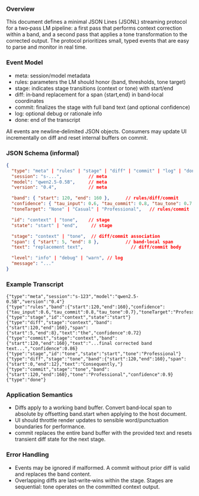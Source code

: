 <!--══════════════════════════════════════════════════
  ╔══════════════════════════════════════════════════════╗
  ║  ░  L M   S T R E A M   P R O T O C O L  ░░░░░░░░░░░  ║
  ║                                                      ║
  ║                                                      ║
  ║                                                      ║
  ║                                                      ║
  ║           ╌╌  P L A C E H O L D E R  ╌╌              ║
  ║                                                      ║
  ║                                                      ║
  ║                                                      ║
  ║                                                      ║
  ╚══════════════════════════════════════════════════════╝
    • WHAT ▸ JSONL event protocol for two‑pass LM (context → tone)
    • WHY  ▸ Stream small, typed events for debuggability and speed
    • HOW  ▸ Event types: meta, rules, stage, diff, commit, log, done
-->

### Overview

This document defines a minimal JSON Lines (JSONL) streaming protocol for a two‑pass LM pipeline: a first pass that performs context correction within a band, and a second pass that applies a tone transformation to the corrected output. The protocol prioritizes small, typed events that are easy to parse and monitor in real time.

### Event Model

- meta: session/model metadata
- rules: parameters the LM should honor (band, thresholds, tone target)
- stage: indicates stage transitions (context or tone) with start/end
- diff: in‑band replacement for a span {start,end} in band‑local coordinates
- commit: finalizes the stage with full band text (and optional confidence)
- log: optional debug or rationale info
- done: end of the transcript

All events are newline‑delimited JSON objects. Consumers may update UI incrementally on diff and reset internal buffers on commit.

### JSON Schema (informal)

```json
{
  "type": "meta" | "rules" | "stage" | "diff" | "commit" | "log" | "done",
  "session": "s-...",          // meta
  "model": "qwen2.5-0.5B",     // meta
  "version": "0.4",            // meta

  "band": { "start": 120, "end": 160 },      // rules/diff/commit
  "confidence": { "tau_input": 0.6, "tau_commit": 0.8, "tau_tone": 0.7 },
  "toneTarget": "None" | "Casual" | "Professional",   // rules/commit

  "id": "context" | "tone",    // stage
  "state": "start" | "end",     // stage

  "stage": "context" | "tone",  // diff/commit association
  "span": { "start": 5, "end": 8 },          // band-local span
  "text": "replacement text",                  // diff/commit body

  "level": "info" | "debug" | "warn", // log
  "message": "..."
}
```

### Example Transcript

```jsonl
{"type":"meta","session":"s-123","model":"qwen2.5-0.5B","version":"0.4"}
{"type":"rules","band":{"start":120,"end":160},"confidence":{"tau_input":0.6,"tau_commit":0.8,"tau_tone":0.7},"toneTarget":"Professional"}
{"type":"stage","id":"context","state":"start"}
{"type":"diff","stage":"context","band":{"start":120,"end":160},"span":{"start":5,"end":8},"text":"the","confidence":0.72}
{"type":"commit","stage":"context","band":{"start":120,"end":160},"text":"...final corrected band text...","confidence":0.86}
{"type":"stage","id":"tone","state":"start","tone":"Professional"}
{"type":"diff","stage":"tone","band":{"start":120,"end":160},"span":{"start":0,"end":12},"text":"Consequently,"}
{"type":"commit","stage":"tone","band":{"start":120,"end":160},"tone":"Professional","confidence":0.9}
{"type":"done"}
```

### Application Semantics

- Diffs apply to a working band buffer. Convert band‑local span to absolute by offsetting band.start when applying to the host document.
- UI should throttle render updates to sensible word/punctuation boundaries for performance.
- commit replaces the entire band buffer with the provided text and resets transient diff state for the next stage.

### Error Handling

- Events may be ignored if malformed. A commit without prior diff is valid and replaces the band content.
- Overlapping diffs are last‑write‑wins within the stage. Stages are sequential: tone operates on the committed context output.

<!-- SPEC:CONTRACT
id: CONTRACT-LM-STREAM
title: JSONL LM stream protocol (context → tone)
status: active
modules:
  - core/lm/types.ts
  - core/lm/mockStreamAdapter.ts
  - web-demo/src/lab/LMLab.tsx
acceptance:
  - tests/lm_stream.spec.ts#SCEN-LM-STREAM-001
  - e2e/tests/lm_lab.spec.ts#SCEN-LM-LAB-002
invariants:
  - Events are JSON objects per line with required type
  - Tone stage runs only after context commit
-->


